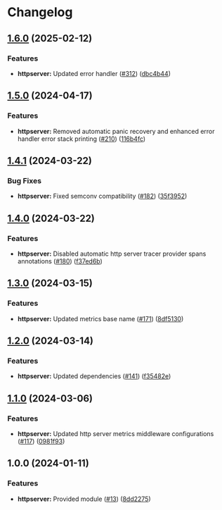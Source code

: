 # Changelog

## [1.6.0](https://github.com/ankorstore/yokai/compare/httpserver/v1.5.0...httpserver/v1.6.0) (2025-02-12)


### Features

* **httpserver:** Updated error handler ([#312](https://github.com/ankorstore/yokai/issues/312)) ([dbc4b44](https://github.com/ankorstore/yokai/commit/dbc4b44e986ae50b3065505e95f7346e46b2a283))

## [1.5.0](https://github.com/ankorstore/yokai/compare/httpserver/v1.4.1...httpserver/v1.5.0) (2024-04-17)

   
### Features

* **httpserver:** Removed automatic panic recovery and enhanced error handler error stack printing ([#210](https://github.com/ankorstore/yokai/issues/210)) ([116b4fc](https://github.com/ankorstore/yokai/commit/116b4fc3c76bd5460cb1a4c5105d80f56989d1d7))

## [1.4.1](https://github.com/ankorstore/yokai/compare/httpserver/v1.4.0...httpserver/v1.4.1) (2024-03-22)


### Bug Fixes

* **httpserver:** Fixed semconv compatibility ([#182](https://github.com/ankorstore/yokai/issues/182)) ([35f3952](https://github.com/ankorstore/yokai/commit/35f3952e662755e5a379b92b9d6c382a0df8fdbf))

## [1.4.0](https://github.com/ankorstore/yokai/compare/httpserver/v1.3.0...httpserver/v1.4.0) (2024-03-22)
  

### Features

* **httpserver:** Disabled automatic http server tracer provider spans annotations ([#180](https://github.com/ankorstore/yokai/issues/180)) ([f37ed6b](https://github.com/ankorstore/yokai/commit/f37ed6b25c362505eb97506631c444e8bb5e03b8))

## [1.3.0](https://github.com/ankorstore/yokai/compare/httpserver/v1.2.0...httpserver/v1.3.0) (2024-03-15)


### Features

* **httpserver:** Updated metrics base name ([#171](https://github.com/ankorstore/yokai/issues/171)) ([8df5130](https://github.com/ankorstore/yokai/commit/8df5130af80d8edd4dd935adc8d55efa16557e79))

## [1.2.0](https://github.com/ankorstore/yokai/compare/httpserver/v1.1.0...httpserver/v1.2.0) (2024-03-14)


### Features

* **httpserver:** Updated dependencies ([#141](https://github.com/ankorstore/yokai/issues/141)) ([f35482e](https://github.com/ankorstore/yokai/commit/f35482e72b4818c6d401a9b68c0c9921e3ff943f))

## [1.1.0](https://github.com/ankorstore/yokai/compare/httpserver/v1.0.0...httpserver/v1.1.0) (2024-03-06)


### Features

* **httpserver:** Updated http server metrics middleware configurations ([#117](https://github.com/ankorstore/yokai/issues/117)) ([0981f93](https://github.com/ankorstore/yokai/commit/0981f93f599f840d46344338baaf87321132a35d))

## 1.0.0 (2024-01-11)
   

### Features

* **httpserver:** Provided module ([#13](https://github.com/ankorstore/yokai/issues/13)) ([8dd2275](https://github.com/ankorstore/yokai/commit/8dd227563d96336faa20c8f7a81605714cb572c4))





